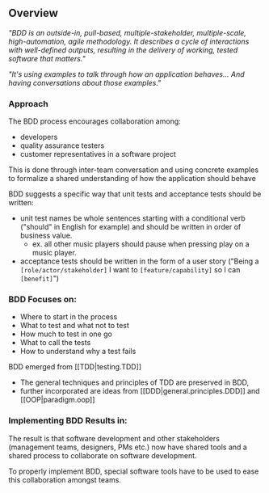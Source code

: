
## Overview
*"BDD is an outside-in, pull-based, multiple-stakeholder, multiple-scale, high-automation, agile methodology. It describes a cycle of interactions with well-defined outputs, resulting in the delivery of working, tested software that matters."*

*"It's using examples to talk through how an application behaves... And having conversations about those examples."*

### Approach
The BDD process encourages collaboration among: 
- developers
- quality assurance testers
- customer representatives in a software project

This is done through inter-team conversation and using concrete examples to formalize a shared understanding of how the application should behave

BDD suggests a specific way that unit tests and acceptance tests should be written:
- unit test names be whole sentences starting with a conditional verb ("should" in English for example) and should be written in order of business value.
    - ex. all other music players should pause when pressing play on a music player.
- acceptance tests should be written in the form of a user story ("Being a `[role/actor/stakeholder]` I want to `[feature/capability]` so I can `[benefit]`")

### BDD Focuses on:
- Where to start in the process
- What to test and what not to test
- How much to test in one go
- What to call the tests
- How to understand why a test fails

BDD emerged from [[TDD|testing.TDD]]
- The general techniques and principles of TDD are preserved in BDD,
- further incorporated are ideas from [[DDD|general.principles.DDD]] and [[OOP|paradigm.oop]]

### Implementing BDD Results in:
The result is that software development and other stakeholders (management teams, designers, PMs etc.) now have shared tools and a shared process to collaborate on software development.

To properly implement BDD, special software tools have to be used to ease this collaboration amongst teams.
